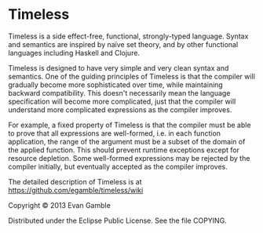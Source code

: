 Timeless
========

Timeless is a side effect-free, functional, strongly-typed language. Syntax and semantics are inspired by naïve set theory, and by other functional languages including Haskell and Clojure.

Timeless is designed to have very simple and very clean syntax and semantics. One of the guiding principles of Timeless is that the compiler will gradually become more sophisticated over time, while maintaining backward compatibility. This doesn't necessarily mean the language specification will become more complicated, just that the compiler will understand more complicated expressions as the compiler improves.

For example, a fixed property of Timeless is that the compiler must be able to prove that all expressions are well-formed, i.e. in each function application, the range of the argument must be a subset of the domain of the applied function. This should prevent runtime exceptions except for resource depletion. Some well-formed expressions may be rejected by the compiler initially, but eventually accepted as the compiler improves.

The detailed description of Timeless is at https://github.com/egamble/timeless/wiki

Copyright © 2013 Evan Gamble

Distributed under the Eclipse Public License. See the file COPYING.
